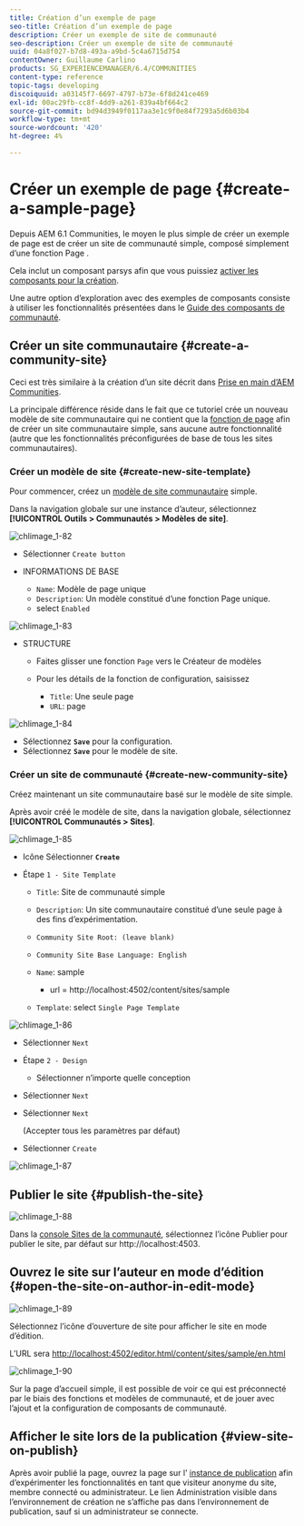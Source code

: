 ```yaml
---
title: Création d’un exemple de page
seo-title: Création d’un exemple de page
description: Créer un exemple de site de communauté
seo-description: Créer un exemple de site de communauté
uuid: 04a8f027-b7d8-493a-a9bd-5c4a6715d754
contentOwner: Guillaume Carlino
products: SG_EXPERIENCEMANAGER/6.4/COMMUNITIES
content-type: reference
topic-tags: developing
discoiquuid: a03145f7-6697-4797-b73e-6f8d241ce469
exl-id: 00ac29fb-cc8f-4dd9-a261-839a4bf664c2
source-git-commit: bd94d3949f0117aa3e1c9f0e84f7293a5d6b03b4
workflow-type: tm+mt
source-wordcount: '420'
ht-degree: 4%

---
```


# Créer un exemple de page {#create-a-sample-page}

Depuis AEM 6.1 Communities, le moyen le plus simple de créer un exemple de page est de créer un site de communauté simple, composé simplement d’une fonction Page .

Cela inclut un composant parsys afin que vous puissiez [activer les composants pour la création](basics.md#accessing-communities-components).

Une autre option d’exploration avec des exemples de composants consiste à utiliser les fonctionnalités présentées dans le [Guide des composants de communauté](components-guide.md).

## Créer un site communautaire {#create-a-community-site}

Ceci est très similaire à la création d’un site décrit dans [Prise en main d’AEM Communities](getting-started.md).

La principale différence réside dans le fait que ce tutoriel crée un nouveau modèle de site communautaire qui ne contient que la [fonction de page](functions.md#page-function) afin de créer un site communautaire simple, sans aucune autre fonctionnalité (autre que les fonctionnalités préconfigurées de base de tous les sites communautaires).

### Créer un modèle de site {#create-new-site-template}

Pour commencer, créez un [modèle de site communautaire](sites.md) simple.

Dans la navigation globale sur une instance d’auteur, sélectionnez **[!UICONTROL Outils > Communautés > Modèles de site]**.

![chlimage_1-82](assets/chlimage_1-82.png)

* Sélectionner `Create button`
* INFORMATIONS DE BASE

   * `Name`: Modèle de page unique
   * `Description`: Un modèle constitué d’une fonction Page unique.
   * select `Enabled`

![chlimage_1-83](assets/chlimage_1-83.png)

* STRUCTURE

   * Faites glisser une fonction `Page` vers le Créateur de modèles
   * Pour les détails de la fonction de configuration, saisissez

      * `Title`: Une seule page
      * `URL`: page

![chlimage_1-84](assets/chlimage_1-84.png)

* Sélectionnez **`Save`** pour la configuration.
* Sélectionnez **`Save`** pour le modèle de site.

### Créer un site de communauté {#create-new-community-site}

Créez maintenant un site communautaire basé sur le modèle de site simple.

Après avoir créé le modèle de site, dans la navigation globale, sélectionnez **[!UICONTROL Communautés > Sites]**.

![chlimage_1-85](assets/chlimage_1-85.png)

* Icône Sélectionner **`Create`**

* Étape `1 - Site Template`

   * `Title`: Site de communauté simple
   * `Description`: Un site communautaire constitué d’une seule page à des fins d’expérimentation.
   * `Community Site Root: (leave blank)`
   * `Community Site Base Language: English`
   * `Name`: sample

      * url = http://localhost:4502/content/sites/sample
   * `Template`: select  `Single Page Template`


![chlimage_1-86](assets/chlimage_1-86.png)

* Sélectionner `Next`
* Étape `2 - Design`

   * Sélectionner n’importe quelle conception

* Sélectionner `Next`
* Sélectionner `Next`

   (Accepter tous les paramètres par défaut)

* Sélectionner `Create`

![chlimage_1-87](assets/chlimage_1-87.png)

## Publier le site {#publish-the-site}

![chlimage_1-88](assets/chlimage_1-88.png)

Dans la [console Sites de la communauté](sites-console.md), sélectionnez l’icône Publier pour publier le site, par défaut sur http://localhost:4503.

## Ouvrez le site sur l’auteur en mode d’édition {#open-the-site-on-author-in-edit-mode}

![chlimage_1-89](assets/chlimage_1-89.png)

Sélectionnez l’icône d’ouverture de site pour afficher le site en mode d’édition.

L’URL sera [http://localhost:4502/editor.html/content/sites/sample/en.html](http://localhost:4502/editor.html/content/sites/sample/en.html)

![chlimage_1-90](assets/chlimage_1-90.png)

Sur la page d’accueil simple, il est possible de voir ce qui est préconnecté par le biais des fonctions et modèles de communauté, et de jouer avec l’ajout et la configuration de composants de communauté.

## Afficher le site lors de la publication {#view-site-on-publish}

Après avoir publié la page, ouvrez la page sur l’ [instance de publication](http://localhost:4503/content/sites/sample/en.html) afin d’expérimenter les fonctionnalités en tant que visiteur anonyme du site, membre connecté ou administrateur. Le lien Administration visible dans l’environnement de création ne s’affiche pas dans l’environnement de publication, sauf si un administrateur se connecte.
